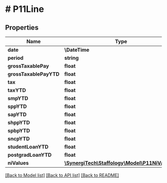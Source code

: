 # # P11Line

## Properties

Name | Type | Description | Notes
------------ | ------------- | ------------- | -------------
**date** | **\DateTime** | [readonly] | [optional]
**period** | **string** | [readonly] | [optional]
**grossTaxablePay** | **float** | [readonly] | [optional]
**grossTaxablePayYTD** | **float** | [readonly] | [optional]
**tax** | **float** | [readonly] | [optional]
**taxYTD** | **float** | [readonly] | [optional]
**smpYTD** | **float** | [readonly] | [optional]
**sppYTD** | **float** | [readonly] | [optional]
**sapYTD** | **float** | [readonly] | [optional]
**shppYTD** | **float** | [readonly] | [optional]
**spbpYTD** | **float** | [readonly] | [optional]
**sncpYTD** | **float** | [readonly] | [optional]
**studentLoanYTD** | **float** | [readonly] | [optional]
**postgradLoanYTD** | **float** | [readonly] | [optional]
**niValues** | [**\SynergiTech\Staffology\Model\P11NiValues[]**](P11NiValues.md) | [readonly] | [optional]

[[Back to Model list]](../../README.md#models) [[Back to API list]](../../README.md#endpoints) [[Back to README]](../../README.md)
